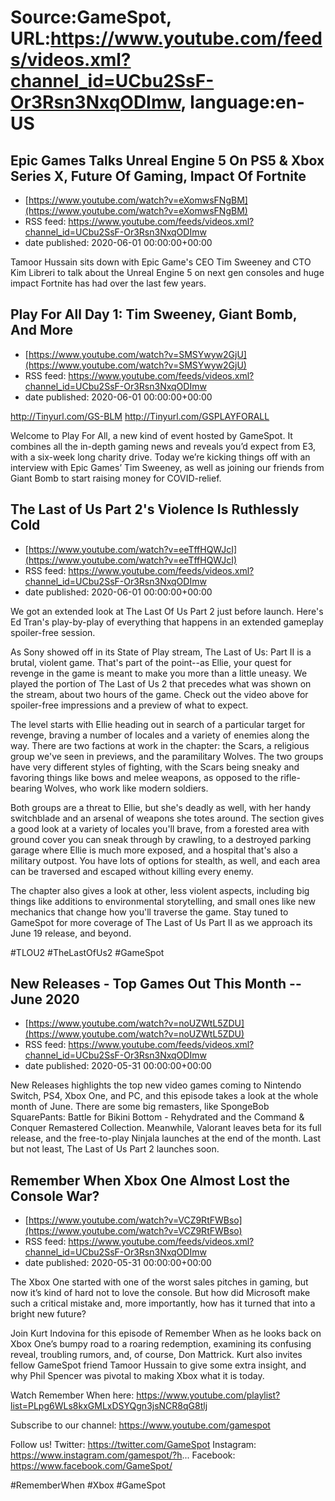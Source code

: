 # Source:GameSpot, URL:https://www.youtube.com/feeds/videos.xml?channel_id=UCbu2SsF-Or3Rsn3NxqODImw, language:en-US

## Epic Games Talks Unreal Engine 5 On PS5 & Xbox Series X, Future Of Gaming, Impact Of Fortnite
 - [https://www.youtube.com/watch?v=eXomwsFNgBM](https://www.youtube.com/watch?v=eXomwsFNgBM)
 - RSS feed: https://www.youtube.com/feeds/videos.xml?channel_id=UCbu2SsF-Or3Rsn3NxqODImw
 - date published: 2020-06-01 00:00:00+00:00

Tamoor Hussain sits down with Epic Game's CEO Tim Sweeney and CTO Kim Libreri to talk about the Unreal Engine 5 on next gen consoles and huge impact Fortnite has had over the last few years.

## Play For All Day 1: Tim Sweeney, Giant Bomb, And More
 - [https://www.youtube.com/watch?v=SMSYwyw2GjU](https://www.youtube.com/watch?v=SMSYwyw2GjU)
 - RSS feed: https://www.youtube.com/feeds/videos.xml?channel_id=UCbu2SsF-Or3Rsn3NxqODImw
 - date published: 2020-06-01 00:00:00+00:00

http://Tinyurl.com/GS-BLM
http://Tinyurl.com/GSPLAYFORALL



Welcome to Play For All, a new kind of event hosted by GameSpot. It combines all the in-depth gaming news and reveals you’d expect from E3, with a six-week long charity drive. Today we’re kicking things off with an interview with Epic Games’ Tim Sweeney, as well as joining our friends from Giant Bomb to start raising money for COVID-relief.

## The Last of Us Part 2's Violence Is Ruthlessly Cold
 - [https://www.youtube.com/watch?v=eeTffHQWJcI](https://www.youtube.com/watch?v=eeTffHQWJcI)
 - RSS feed: https://www.youtube.com/feeds/videos.xml?channel_id=UCbu2SsF-Or3Rsn3NxqODImw
 - date published: 2020-06-01 00:00:00+00:00

We got an extended look at The Last Of Us Part 2 just before launch. Here's Ed Tran's play-by-play of everything that happens in an extended gameplay spoiler-free session.

As Sony showed off in its State of Play stream, The Last of Us: Part II is a brutal, violent game. That's part of the point--as Ellie, your quest for revenge in the game is meant to make you more than a little uneasy. We played the portion of The Last of Us 2 that precedes what was shown on the stream, about two hours of the game. Check out the video above for spoiler-free impressions and a preview of what to expect.

The level starts with Ellie heading out in search of a particular target for revenge, braving a number of locales and a variety of enemies along the way. There are two factions at work in the chapter: the Scars, a religious group we've seen in previews, and the paramilitary Wolves. The two groups have very different styles of fighting, with the Scars being sneaky and favoring things like bows and melee weapons, as opposed to the rifle-bearing Wolves, who work like modern soldiers. 

Both groups are a threat to Ellie, but she's deadly as well, with her handy switchblade and an arsenal of weapons she totes around. The section gives a good look at a variety of locales you'll brave, from a forested area with ground cover you can sneak through by crawling, to a destroyed parking garage where Ellie is much more exposed, and a hospital that's also a military outpost. You have lots of options for stealth, as well, and each area can be traversed and escaped without killing every enemy. 

The chapter also gives a look at other, less violent aspects, including big things like additions to environmental storytelling, and small ones like new mechanics that change how you'll traverse the game. Stay tuned to GameSpot for more coverage of The Last of Us Part II as we approach its June 19 release, and beyond.

#TLOU2 #TheLastOfUs2 #GameSpot

## New Releases - Top Games Out This Month -- June 2020
 - [https://www.youtube.com/watch?v=noUZWtL5ZDU](https://www.youtube.com/watch?v=noUZWtL5ZDU)
 - RSS feed: https://www.youtube.com/feeds/videos.xml?channel_id=UCbu2SsF-Or3Rsn3NxqODImw
 - date published: 2020-05-31 00:00:00+00:00

New Releases highlights the top new video games coming to Nintendo Switch, PS4, Xbox One, and PC, and this episode takes a look at the whole month of June. There are some big remasters, like SpongeBob SquarePants: Battle for Bikini Bottom - Rehydrated and the Command & Conquer Remastered Collection. Meanwhile, Valorant leaves beta for its full release, and the free-to-play Ninjala launches at the end of the month. Last but not least, The Last of Us Part 2 launches soon.

## Remember When Xbox One Almost Lost the Console War?
 - [https://www.youtube.com/watch?v=VCZ9RtFWBso](https://www.youtube.com/watch?v=VCZ9RtFWBso)
 - RSS feed: https://www.youtube.com/feeds/videos.xml?channel_id=UCbu2SsF-Or3Rsn3NxqODImw
 - date published: 2020-05-31 00:00:00+00:00

The Xbox One started with one of the worst sales pitches in gaming, but now it’s kind of hard not to love the console. But how did Microsoft make such a critical mistake and, more importantly, how has it turned that into a bright new future?

Join Kurt Indovina for this episode of Remember When as he looks back on Xbox One’s bumpy road to a roaring redemption, examining its confusing reveal, troubling rumors, and, of course, Don Mattrick. Kurt also invites fellow GameSpot friend Tamoor Hussain to give some extra insight, and why Phil Spencer was pivotal to making Xbox what it is today.

Watch Remember When here: https://www.youtube.com/playlist?list=PLpg6WLs8kxGMLxDSYQgn3jsNCR8qG8tlj

Subscribe to our channel: https://www.youtube.com/gamespot

Follow us!
Twitter: https://twitter.com/GameSpot
Instagram: https://www.instagram.com/gamespot/?h... 
Facebook: https://www.facebook.com/GameSpot/

#RememberWhen #Xbox #GameSpot

